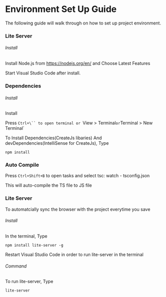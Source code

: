 # Environment Set Up Guide

The following guide will walk through on how to set up project environment.

### Lite Server

###### Install

Install Node.js from https://nodejs.org/en/ and Choose Latest Features

Start Visual Studio Code after install.

### Dependencies

###### Install

Install 

Press `Ctrl+\`` to open terminal or `View > Terminal` or `Terminal > New Terminal`

To Install Dependencies(CreateJs libaries) And devDependencies(IntelliSense for CreateJs), Type

```npm install ```

### Auto Compile

Press `Ctrl+Shift+B` to open tasks and select tsc: watch - tsconfig.json

This will auto-compile the TS file to JS file

### Lite Server

To automatcially sync the browser with the project everytime you save

###### Install

In the terminal, Type

```npm install lite-server -g```

Restart Visual Studio Code in order to run lite-server in the terminal

###### Command

To run lite-server, Type

```lite-server```


